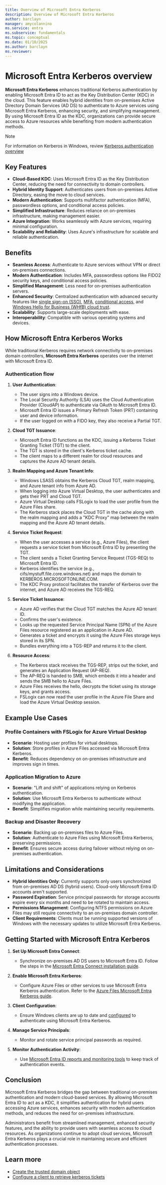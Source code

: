 ```yaml
---
title: Overview of Microsoft Entra Kerberos
description: Overview of Microsoft Entra Kerberos
author: barclayn
manager: amycolannino
ms.service: entra
ms.subservice: fundamentals
ms.topic: conceptual
ms.date: 01/10/2025
ms.author: barclayn
ms.reviewer:
---
```


# Microsoft Entra Kerberos overview


**Microsoft Entra Kerberos** enhances traditional Kerberos authentication by enabling Microsoft Entra ID to act as the Key Distribution Center (KDC) in the cloud. This feature enables hybrid identities from on-premises Active Directory Domain Services (AD DS) to authenticate to Azure services using Microsoft Entra Kerberos, enhancing security, and simplifying management. By using Microsoft Entra ID as the KDC, organizations can provide secure access to Azure resources while benefiting from modern authentication methods.

> [!NOTE]
> For information on Kerberos in Windows, review [Kerberos authentication overview](/windows-server/security/kerberos/kerberos-authentication-overview)

## Key Features
- **Cloud-Based KDC**: Uses Microsoft Entra ID as the Key Distribution Center, reducing the need for connectivity to domain controllers.
- **Hybrid Identity Support**: Authenticates users from on-premises Active Directory, easing the move to cloud services.
- **Modern Authentication**: Supports multifactor authentication (MFA), passwordless options, and conditional access policies.
- **Simplified Infrastructure**: Reduces reliance on on-premises infrastructure, making management easier.
- **Azure Integration**: Works seamlessly with Azure services, requiring minimal configuration.
- **Scalability and Reliability**: Uses Azure's infrastructure for scalable and reliable authentication.
## Benefits
- **Seamless Access**: Authenticate to Azure services without VPN or direct on-premises connections.
- **Modern Authentication**: Includes MFA, passwordless options like FIDO2 security keys, and conditional access policies.
- **Simplified Management**: Less need for on-premises authentication servers.
- **Enhanced Security**: Centralized authentication with advanced security features like [single sign-on (SSO)](https://learn.microsoft.com/azure/active-directory/manage-apps/what-is-single-sign-on), [MFA](https://learn.microsoft.com/azure/active-directory/authentication/concept-mfa-howitworks), [conditional access](https://learn.microsoft.com/azure/active-directory/conditional-access/overview), and [Windows Hello for Business (WHfB) cloud trust](https://learn.microsoft.com/windows/security/identity-protection/hello-for-business/hello-hybrid-cloud-trust).
- **Scalability**: Supports large-scale deployments with ease.
- **Interoperability**: Compatible with various operating systems and devices.



## How Microsoft Entra Kerberos Works


While traditional Kerberos requires network connectivity to on-premises domain controllers, **Microsoft Entra Kerberos** operates over the internet with Microsoft Entra ID.

### Authentication flow

1. **User Authentication**:
    - The user signs into a Windows device.
    - The Local Security Authority (LSA) uses the Cloud Authentication Provider (CloudAP) to authenticate via OAuth to Microsoft Entra ID.
    - Microsoft Entra ID issues a Primary Refresh Token (PRT) containing user and device information.
    - If the user logged on with a FIDO key, they also receive a Partial TGT.

2. **Cloud TGT Issuance**:
    - Microsoft Entra ID functions as the KDC, issuing a Kerberos Ticket Granting Ticket (TGT) to the client.
    - The TGT is stored in the client's Kerberos ticket cache.
    - The client maps to a different realm for cloud resources and captures the Azure AD tenant details.

3. **Realm Mapping and Azure Tenant Info**:
    - Windows LSASS obtains the Kerberos Cloud TGT, realm mapping, and Azure tenant info from Azure AD.
    - When logging into Azure Virtual Desktop, the user authenticates and gets their PRT and Cloud TGT.
    - Azure Virtual Desktop calls FSLogix to load the user profile from the Azure Files share.
    - The Kerberos stack places the Cloud TGT in the cache along with the realm mapping and adds a "KDC Proxy" map between the realm mapping and the Azure AD tenant details.

4. **Service Ticket Request**:
    - When the user accesses a service (e.g., Azure Files), the client requests a service ticket from Microsoft Entra ID by presenting the TGT.
    - The client sends a Ticket Granting Service Request (TGS-REQ) to Microsoft Entra ID.
    - Kerberos identifies the service (e.g., cifs/mystuff.file.core.windows.net) and maps the domain to KERBEROS.MICROSOFTONLINE.COM.
    - The KDC Proxy protocol facilitates the transfer of Kerberos over the internet, and Azure AD receives the TGS-REQ.

5. **Service Ticket Issuance**:
    - Azure AD verifies that the Cloud TGT matches the Azure AD tenant ID.
    - Confirms the user's existence.
    - Looks up the requested Service Principal Name (SPN) of the Azure Files resource registered as an application in Azure AD.
    - Generates a ticket and encrypts it using the Azure Files storage keys stored in its SPN.
    - Bundles everything into a TGS-REP and returns it to the client.

6. **Resource Access**:
    - The Kerberos stack receives the TGS-REP, strips out the ticket, and generates an Application Request (AP-REQ).
    - The AP-REQ is handed to SMB, which embeds it into a header and sends the SMB hello to Azure Files.
    - Azure Files receives the hello, decrypts the ticket using its storage keys, and grants access.
    - FSLogix can now read the user profile in the Azure File Share and load the Azure Virtual Desktop session.



## Example Use Cases

### Profile Containers with FSLogix for Azure Virtual Desktop

- **Scenario**: Hosting user profiles for virtual desktops.
- **Solution**: Store profiles in Azure Files accessed via Microsoft Entra Kerberos.
- **Benefit**: Reduces dependency on on-premises infrastructure and improves sign in times.

### Application Migration to Azure

- **Scenario**: "Lift and shift" of applications relying on Kerberos authentication.
- **Solution**: Use Microsoft Entra Kerberos to authenticate without modifying the application.
- **Benefit**: Simplifies migration while maintaining security requirements.

### Backup and Disaster Recovery

- **Scenario**: Backing up on-premises files to Azure Files.
- **Solution**: Authenticate to Azure Files using Microsoft Entra Kerberos, preserving permissions.
- **Benefit**: Ensures secure access during failover without relying on on-premises authentication.

## Limitations and Considerations

- **Hybrid Identities Only**: Currently supports only users synchronized from on-premises AD DS (hybrid users). Cloud-only Microsoft Entra ID accounts aren't supported.
- **Password Expiration**: Service principal passwords for storage accounts expire every six months and need to be rotated to maintain access.
- **Permissions Management**: Configuring NTFS permissions on Azure Files may still require connectivity to an on-premises domain controller.
- **Client Requirements**: Clients must be running supported versions of Windows with the necessary updates to utilize Microsoft Entra Kerberos.

## Getting Started with Microsoft Entra Kerberos

1. **Set Up Microsoft Entra Connect**:
    - Synchronize on-premises AD DS users to Microsoft Entra ID. Follow the steps in the [Microsoft Entra Connect installation guide](https://learn.microsoft.com/azure/active-directory/hybrid/how-to-connect-install-prerequisites).

2. **Enable Microsoft Entra Kerberos**:
    - Configure Azure Files or other services to use Microsoft Entra Kerberos authentication. Refer to the [Azure Files Microsoft Entra Kerberos guide](https://learn.microsoft.com/azure/storage/files/storage-files-identity-auth-hybrid-cloud-trust?tabs=azure-portal).

3. **Client Configuration**:
    - Ensure Windows clients are up to date and [configured](https://learn.microsoft.com/azure/azure-sql/managed-instance/winauth-azuread-setup-incoming-trust-based-flow?view=azuresql#configure-the-group-policy-object-gpo) to authenticate using Microsoft Entra Kerberos.

4. **Manage Service Principals**:
    - Monitor and rotate service principal passwords as required.

5. **Monitor Authentication Activity**:
    - Use [Microsoft Entra ID reports and monitoring tools](https://learn.microsoft.com/azure/active-directory/reports-monitoring/overview) to keep track of authentication events.


## Conclusion

Microsoft Entra Kerberos bridges the gap between traditional on-premises authentication and modern cloud-based services. By allowing Microsoft Entra ID to act as a KDC, it simplifies authentication for hybrid users accessing Azure services, enhances security with modern authentication methods, and reduces the need for on-premises infrastructure.

Administrators benefit from streamlined management, enhanced security features, and the ability to provide users with seamless access to cloud resources. As organizations continue to adopt cloud services, Microsoft Entra Kerberos plays a crucial role in maintaining secure and efficient authentication processes.

## Learn more

-	[Create the trusted domain object](/azure/storage/files/storage-files-identity-auth-hybrid-cloud-trust?tabs=azure-portal#create-the-trusted-domain-object)
-	[Configure a client to retrieve kerberos tickets](https://learn.microsoft.com/en-us/azure/storage/files/storage-files-identity-auth-hybrid-identities-enable?tabs=azure-portal%2Cintune#configure-the-clients-to-retrieve-kerberos-tickets)
